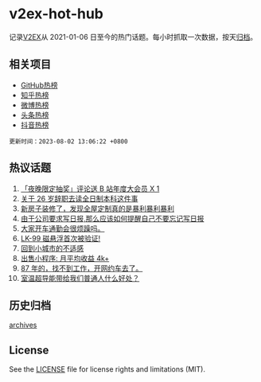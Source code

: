 # v2ex-hot-hub

 记录[V2EX](https://www.v2ex.com/)从 2021-01-06 日至今的热门话题。每小时抓取一次数据，按天[归档](archives)。
 
 ## 相关项目

- [GitHub热榜](https://github.com/lonnyzhang423/github-hot-hub)
- [知乎热榜](https://github.com/lonnyzhang423/zhihu-hot-hub)
- [微博热榜](https://github.com/lonnyzhang423/weibo-hot-hub)
- [头条热榜](https://github.com/lonnyzhang423/toutiao-hot-hub)
- [抖音热榜](https://github.com/lonnyzhang423/douyin-hot-hub)


 `更新时间：2023-08-02 13:06:22 +0800`

## 热议话题

1. [「夜晚限定抽奖」评论送 B 站年度大会员 X 1](https://www.v2ex.com/t/961623)
1. [关于 26 岁辞职去读全日制本科这件事](https://www.v2ex.com/t/961586)
1. [新房子装修了，发现全屋定制真的是暴利暴利暴利](https://www.v2ex.com/t/961545)
1. [由于公司要求写日报,那么应该如何提醒自己不要忘记写日报](https://www.v2ex.com/t/961556)
1. [大家开车通勤会很烦躁吗。](https://www.v2ex.com/t/961567)
1. [LK-99 磁悬浮首次被验证!](https://www.v2ex.com/t/961554)
1. [回到小城市的不适感](https://www.v2ex.com/t/961695)
1. [出售小程序: 月平均收益 4k+](https://www.v2ex.com/t/961518)
1. [87 年的，找不到工作，开网约车去了。](https://www.v2ex.com/t/961638)
1. [室温超导能带给我们普通人什么好处？](https://www.v2ex.com/t/961607)

## 历史归档

[archives](archives)

## License

See the [LICENSE](LICENSE) file for license rights and limitations (MIT).
